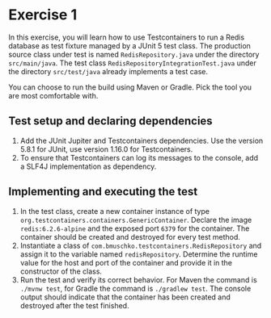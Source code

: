 # Exercise 1

In this exercise, you will learn how to use Testcontainers to run a Redis database as test fixture managed by a JUnit 5 test class. The production source class under test is named `RedisRepository.java` under the directory `src/main/java`. The test class `RedisRepositoryIntegrationTest.java` under the directory `src/test/java` already implements a test case.

You can choose to run the build using Maven or Gradle. Pick the tool you are most comfortable with.

## Test setup and declaring dependencies

1. Add the JUnit Jupiter and Testcontainers dependencies. Use the version 5.8.1 for JUnit, use version 1.16.0 for Testcontainers.
2. To ensure that Testcontainers can log its messages to the console, add a SLF4J implementation as dependency.

## Implementing and executing the test

1. In the test class, create a new container instance of type `org.testcontainers.containers.GenericContainer`. Declare the image `redis:6.2.6-alpine` and the exposed port `6379` for the container. The container should be created and destroyed for every test method.
2. Instantiate a class of `com.bmuschko.testcontainers.RedisRepository` and assign it to the variable named `redisRepository`. Determine the runtime value for the host and port of the container and provide it in the constructor of the class.
3. Run the test and verify its correct behavior. For Maven the command is `./mvnw test`, for Gradle the command is `./gradlew test`. The console output should indicate that the container has been created and destroyed after the test finished.